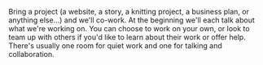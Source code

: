 Bring a project (a website, a story, a knitting project, a business plan, or anything else...) and we'll co-work. At the beginning we'll each talk about what we're working on. You can choose to work on your own, or look to team up with others if you'd like to learn about their work or offer help. There's usually one room for quiet work and one for talking and collaboration.
